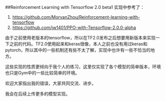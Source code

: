 ##Reinforcement Learning with Tensorflow 2.0 beta1
实现中参考了：
1. <https://github.com/MorvanZhou/Reinforcement-learning-with-tensorflow>
2. <https://github.com/jw1401/PPO-with-Tensorflow-2.0.0-alpha>

由于之前使用老版本的tensorflow，所以在TF2.0发布之后想要用新版本来实现一下之前的代码。TF2.0使用起来和keras很像，本人之前也没有用过keras和pytorch，所以其中的一些机制还有些不太了解，实现中也许有一些不恰当的地方。

这些实现的性质更倾向于我个人的练习，这里仅实现了各个模型的简单版本，环境也只是Gym中的一些比较简单的环境。

欢迎大家指出我的错误，大家共同交流、进步。

我会在后续上传更多的模型实现。
